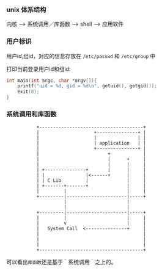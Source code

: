 ### unix 体系结构

内核 --> 系统调用／库函数 --> shell --> 应用软件

### 用户标识

用户id,组id，对应的信息存放在 `/etc/passwd` 和 `/etc/group` 中

打印当前登录用户id和组id:

```c
int main(int argc, char *argv[]){
    printf("uid = %d, gid = %d\n", getuid(), getgid());
    exit(0);	
}
```

### 系统调用和库函数

               +--------------------------------------+
               |                    +---------------+ |
               |                    |               | |
               |                    | application   | |
               |                    +---------------+ |
               |                         +            |
               |                         |      +     |
               |                         |      |     |
               | +---------------+       |      |     |
               | |               |<------+      |     |
               | | C Lib         |              |     |
               | +-------+-------+              |     |
               |         |                      |     |
               +---------|----------------------|-----+
                         |                      |
                         |                      |
               +---------|----------------------|-----+
               |         |                      |     |
               |         v                      |     |
               |   System Call  <---------------+     |
               |                                      |
               |                                      |
               |                                      |
               +--------------------------------------+

可以看出`库函数`还是基于｀系统调用｀之上的。








